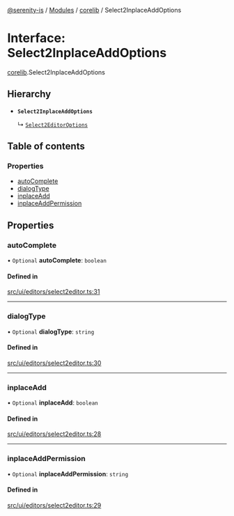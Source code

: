[@serenity-is](../README.md) / [Modules](../modules.md) / [corelib](../modules/corelib.md) / Select2InplaceAddOptions

# Interface: Select2InplaceAddOptions

[corelib](../modules/corelib.md).Select2InplaceAddOptions

## Hierarchy

- **`Select2InplaceAddOptions`**

  ↳ [`Select2EditorOptions`](corelib.Select2EditorOptions.md)

## Table of contents

### Properties

- [autoComplete](corelib.Select2InplaceAddOptions.md#autocomplete)
- [dialogType](corelib.Select2InplaceAddOptions.md#dialogtype)
- [inplaceAdd](corelib.Select2InplaceAddOptions.md#inplaceadd)
- [inplaceAddPermission](corelib.Select2InplaceAddOptions.md#inplaceaddpermission)

## Properties

### autoComplete

• `Optional` **autoComplete**: `boolean`

#### Defined in

[src/ui/editors/select2editor.ts:31](https://github.com/serenity-is/serenity/blob/master/packages/corelib/src/ui/editors/select2editor.ts#L31)

___

### dialogType

• `Optional` **dialogType**: `string`

#### Defined in

[src/ui/editors/select2editor.ts:30](https://github.com/serenity-is/serenity/blob/master/packages/corelib/src/ui/editors/select2editor.ts#L30)

___

### inplaceAdd

• `Optional` **inplaceAdd**: `boolean`

#### Defined in

[src/ui/editors/select2editor.ts:28](https://github.com/serenity-is/serenity/blob/master/packages/corelib/src/ui/editors/select2editor.ts#L28)

___

### inplaceAddPermission

• `Optional` **inplaceAddPermission**: `string`

#### Defined in

[src/ui/editors/select2editor.ts:29](https://github.com/serenity-is/serenity/blob/master/packages/corelib/src/ui/editors/select2editor.ts#L29)
